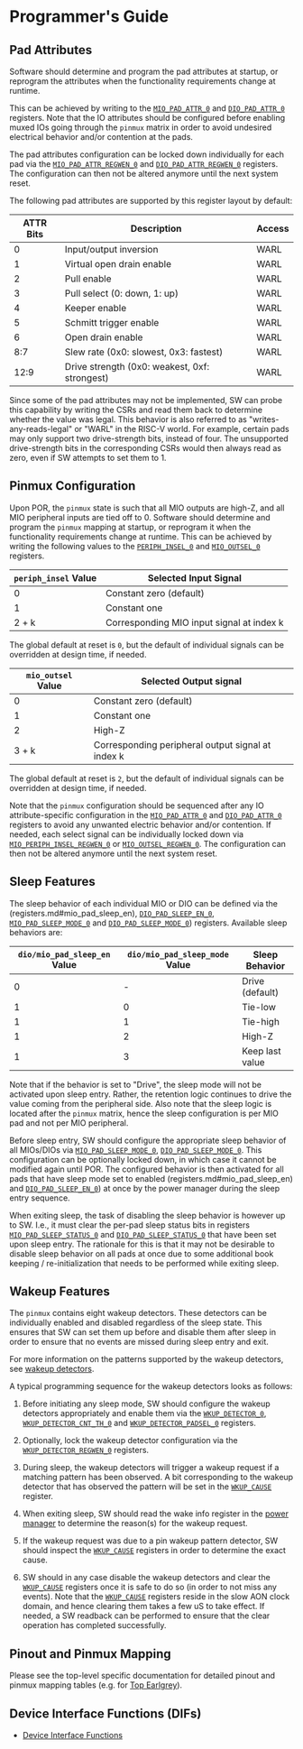 # Programmer's Guide

## Pad Attributes

Software should determine and program the pad attributes at startup, or reprogram the attributes when the functionality requirements change at runtime.

This can be achieved by writing to the [`MIO_PAD_ATTR_0`](registers.md#mio_pad_attr) and [`DIO_PAD_ATTR_0`](registers.md#dio_pad_attr) registers.
Note that the IO attributes should be configured before enabling muxed IOs going through the `pinmux` matrix in order to avoid undesired electrical behavior and/or contention at the pads.

The pad attributes configuration can be locked down individually for each pad via the [`MIO_PAD_ATTR_REGWEN_0`](registers.md#mio_pad_attr_regwen) and [`DIO_PAD_ATTR_REGWEN_0`](registers.md#dio_pad_attr_regwen) registers.
The configuration can then not be altered anymore until the next system reset.

The following pad attributes are supported by this register layout by default:

ATTR Bits | Description                                   | Access
----------|-----------------------------------------------|---------
0         | Input/output inversion                        | WARL
1         | Virtual open drain enable                     | WARL
2         | Pull enable                                   | WARL
3         | Pull select (0: down, 1: up)                  | WARL
4         | Keeper enable                                 | WARL
5         | Schmitt trigger enable                        | WARL
6         | Open drain enable                             | WARL
8:7       | Slew rate (0x0: slowest, 0x3: fastest)        | WARL
12:9      | Drive strength (0x0: weakest, 0xf: strongest) | WARL

Since some of the pad attributes may not be implemented, SW can probe this capability by writing the CSRs and read them back to determine whether the value was legal.
This behavior is also referred to as "writes-any-reads-legal" or "WARL" in the RISC-V world.
For example, certain pads may only support two drive-strength bits, instead of four.
The unsupported drive-strength bits in the corresponding CSRs would then always read as zero, even if SW attempts to set them to 1.

## Pinmux Configuration

Upon POR, the `pinmux` state is such that all MIO outputs are high-Z, and all MIO peripheral inputs are tied off to 0.
Software should determine and program the `pinmux` mapping at startup, or reprogram it when the functionality requirements change at runtime.
This can be achieved by writing the following values to the [`PERIPH_INSEL_0`](registers.md#periph_insel_0) and [`MIO_OUTSEL_0`](registers.md#mio_outsel) registers.

`periph_insel` Value  | Selected Input Signal
----------------------|-----------------------
0                     | Constant zero (default)
1                     | Constant one
2 + k                 | Corresponding MIO input signal at index k

The global default at reset is `0`, but the default of individual signals can be overridden at design time, if needed.

`mio_outsel` Value    | Selected Output signal
----------------------|-----------------------
0                     | Constant zero (default)
1                     | Constant one
2                     | High-Z
3 + k                 | Corresponding peripheral output signal at index k

The global default at reset is `2`, but the default of individual signals can be overridden at design time, if needed.

Note that the `pinmux` configuration should be sequenced after any IO attribute-specific configuration in the [`MIO_PAD_ATTR_0`](registers.md#mio_pad_attr) and [`DIO_PAD_ATTR_0`](registers.md#dio_pad_attr) registers to avoid any unwanted electric behavior and/or contention.
If needed, each select signal can be individually locked down via [`MIO_PERIPH_INSEL_REGWEN_0`](registers.md#mio_periph_insel_regwen) or [`MIO_OUTSEL_REGWEN_0`](registers.md#mio_outsel_regwen).
The configuration can then not be altered anymore until the next system reset.

## Sleep Features

The sleep behavior of each individual MIO or DIO can be defined via the (registers.md#mio_pad_sleep_en), [`DIO_PAD_SLEEP_EN_0`](registers.md#dio_pad_sleep_en), [`MIO_PAD_SLEEP_MODE_0`](registers.md#mio_pad_sleep_mode) and [`DIO_PAD_SLEEP_MODE_0`](registers.md#dio_pad_sleep_mode)) registers.
Available sleep behaviors are:

`dio/mio_pad_sleep_en` Value  | `dio/mio_pad_sleep_mode` Value | Sleep Behavior
------------------------------|--------------------------------|-----------------------
0                             | -                              | Drive (default)
1                             | 0                              | Tie-low
1                             | 1                              | Tie-high
1                             | 2                              | High-Z
1                             | 3                              | Keep last value

Note that if the behavior is set to "Drive", the sleep mode will not be activated upon sleep entry.
Rather, the retention logic continues to drive the value coming from the peripheral side.
Also note that the sleep logic is located after the `pinmux` matrix, hence the sleep configuration is per MIO pad and not per MIO peripheral.

Before sleep entry, SW should configure the appropriate sleep behavior of all MIOs/DIOs via [`MIO_PAD_SLEEP_MODE_0`](registers.md#mio_pad_sleep_mode), [`DIO_PAD_SLEEP_MODE_0`](registers.md#dio_pad_sleep_mode).
This configuration can be optionally locked down, in which case it cannot be modified again until POR.
The configured behavior is then activated for all pads that have sleep mode set to enabled (registers.md#mio_pad_sleep_en) and [`DIO_PAD_SLEEP_EN_0`](registers.md#dio_pad_sleep_en)) at once by the power manager during the sleep entry sequence.

When exiting sleep, the task of disabling the sleep behavior is however up to SW.
I.e., it must clear the per-pad sleep status bits in registers [`MIO_PAD_SLEEP_STATUS_0`](registers.md#mio_pad_sleep_status) and [`DIO_PAD_SLEEP_STATUS_0`](registers.md#dio_pad_sleep_status) that have been set upon sleep entry.
The rationale for this is that it may not be desirable to disable sleep behavior on all pads at once due to some additional book keeping / re-initialization that needs to be performed while exiting sleep.

## Wakeup Features

The `pinmux` contains eight wakeup detectors.
These detectors can be individually enabled and disabled regardless of the sleep state.
This ensures that SW can set them up before and disable them after sleep in order to ensure that no events are missed during sleep entry and exit.

For more information on the patterns supported by the wakeup detectors, see [wakeup detectors](theory_of_operation.md#wakeup-detectors).

A typical programming sequence for the wakeup detectors looks as follows:

1. Before initiating any sleep mode, SW should configure the wakeup detectors appropriately and enable them via the [`WKUP_DETECTOR_0`](registers.md#wkup_detector), [`WKUP_DETECTOR_CNT_TH_0`](registers.md#wkup_detector_cnt_th) and [`WKUP_DETECTOR_PADSEL_0`](registers.md#wkup_detector_padsel) registers.

2. Optionally, lock the wakeup detector configuration via the [`WKUP_DETECTOR_REGWEN_0`](registers.md#wkup_detector_regwen) registers.

3. During sleep, the wakeup detectors will trigger a wakeup request if a matching pattern has been observed.
   A bit corresponding to the wakeup detector that has observed the pattern will be set in the [`WKUP_CAUSE`](registers.md#wkup_cause) register.

4. When exiting sleep, SW should read the wake info register in the [power manager](../../../top_earlgrey/ip_autogen/pwrmgr/README.md) to determine the reason(s) for the wakeup request.

5. If the wakeup request was due to a pin wakeup pattern detector, SW should inspect the [`WKUP_CAUSE`](registers.md#wkup_cause) registers in order to determine the exact cause.

6. SW should in any case disable the wakeup detectors and clear the [`WKUP_CAUSE`](registers.md#wkup_cause) registers once it is safe to do so (in order to not miss any events).
   Note that the [`WKUP_CAUSE`](registers.md#wkup_cause) registers reside in the slow AON clock domain, and hence clearing them takes a few uS to take effect.
   If needed, a SW readback can be performed to ensure that the clear operation has completed successfully.

## Pinout and Pinmux Mapping

Please see the top-level specific documentation for detailed pinout and pinmux mapping tables (e.g. for [Top Earlgrey](https://opentitan.org/book/hw/top_earlgrey/ip/pinmux/doc/autogen/targets.html)).

## Device Interface Functions (DIFs)

- [Device Interface Functions](../../../../sw/device/lib/dif/dif_pinmux.h)
